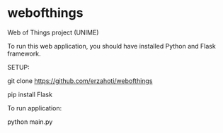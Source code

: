 # webofthings
Web of Things project (UNIME)
&nbsp;
&nbsp;

To run this web application, you should have installed Python and Flask framework.

SETUP:
&nbsp;

git clone https://github.com/erzahoti/webofthings 
&nbsp;
&nbsp;

pip install Flask
&nbsp;

To run application:
&nbsp;

python main.py
